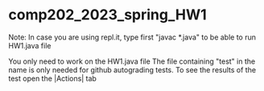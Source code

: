 # comp202_2023_spring_HW1

Note: In case you are using repl.it, type first "javac *.java" to be able to run HW1.java file

You only need to work on the HW1.java file
The file containing "test" in the name is only needed for github autograding tests. To see the results of the test open the |Actions| tab
